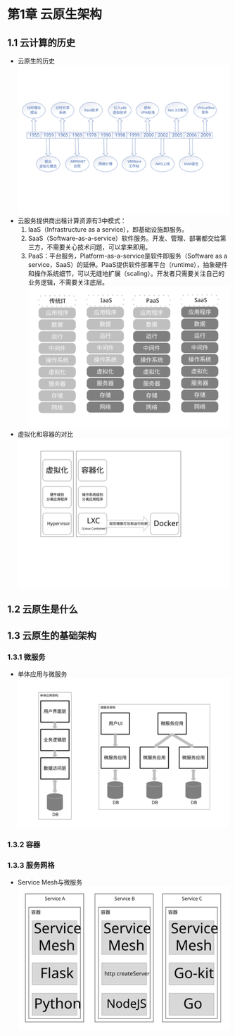 # 第1章 云原生架构
## 1.1 云计算的历史
* 云原生的历史
    ![图 1-1 云原生的历史](CloudNativeHistory.svg)
* 云服务提供商出租计算资源有3中模式：
    1. IaaS（Infrastructure as a service），即基础设施即服务。
    2. SaaS（Software-as-a-service）软件服务。开发、管理、部署都交给第三方，不需要关心技术问题，可以拿来即用。
    3. PaaS：平台服务，Platform-as-a-service是软件即服务（Software as a service，SaaS）的延伸。PaaS提供软件部署平台（runtime），抽象硬件和操作系统细节，可以无缝地扩展（scaling）。开发者只需要关注自己的业务逻辑，不需要关注底层。
    ![图 1-2 四层IT系统](4FloorITSystem.svg)
* 虚拟化和容器的对比
    ![虚拟化和容器](VirtualAndContainer.svg)
## 1.2 云原生是什么
## 1.3 云原生的基础架构
### 1.3.1 微服务
* 单体应用与微服务
    ![单体应用与微服务](SingleApplicationAndMicroservice.svg)
### 1.3.2 容器
### 1.3.3 服务网格
* Service Mesh与微服务
    ![Service Mesh与微服务](ServiceMeshAndMicroservice.svg)